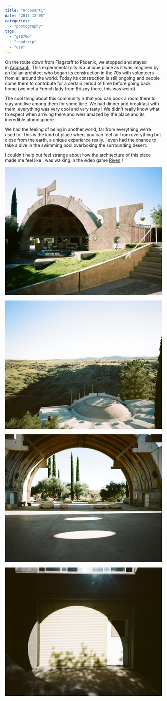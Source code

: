 ```yaml
---
title: "Arcosanti"
date: "2013-12-05"
categories: 
  - "photography"
tags: 
  - "gf670w"
  - "roadtrip"
  - "usa"
---
```


On the route down from Flagstaff to Phoenix, we stopped and stayed in [Arcosanti](http://arcosanti.org/). This experimental city is a unique place as it was imagined by an Italian architect who began its construction in the 70s with volunteers from all around the world. Today its construction is still ongoing and people come there to contribute for a certain period of time before going back home (we met a French lady from Britany there, this was weird).

The cool thing about this community is that you can book a room there to stay and live among them for some time. We had dinner and breakfast with them, everything was very cool and very tasty ! We didn't really know what to expect when arriving there and were amazed by the place and its incredible athmosphere.

We had the feeling of being in another world, far from everything we're used to. This is the kind of place where you can feel far from everything but close from the earth, a unique experience really. I even had the chance to take a dive in the swimming pool overlooking the surrounding desert.

I couldn't help but feel strange about how the architecture of this place made me feel like I was walking in the video game [Riven](http://en.wikipedia.org/wiki/Riven) !

[![img_0003](images/img_0003-1024x835.jpg)](http://www.ultrabug.fr/wordpress/wp-content/uploads/2013/12/img_0003.jpg)

[![img_0001_01](images/img_0001_01-1024x835.jpg)](http://www.ultrabug.fr/wordpress/wp-content/uploads/2013/12/img_0001_01.jpg)

[![img_0002](images/img_0002-1024x835.jpg)](http://www.ultrabug.fr/wordpress/wp-content/uploads/2013/12/img_0002.jpg)

[![img_0001](images/img_0001-1024x835.jpg)](http://www.ultrabug.fr/wordpress/wp-content/uploads/2013/12/img_0001.jpg)
